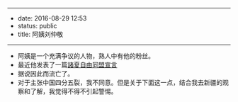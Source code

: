- --
- date: 2016-08-29 12:53
- status: public
- title: 阿姨刘仲敬
- --
- 阿姨是一个充满争议的人物，熟人中有他的粉丝。
- 最近他发表了一篇[諸夏自由同盟宣言](https://m.facebook.com/notes/%E8%AF%B8%E5%A4%8F%E6%96%87%E5%8C%96%E4%BC%A0%E6%92%AD%E5%8D%8F%E4%BC%9A/%E8%AB%B8%E5%A4%8F%E8%87%AA%E7%94%B1%E5%90%8C%E7%9B%9F%E5%AE%A3%E8%A8%80/209352989438063/?__tn__=C)
- 据说因此而流亡了。
- 对于主张中国四分五裂，我不同意。但是关于下面这一点，结合我去新疆的观察和了解，我觉得不得不引起警惕。
